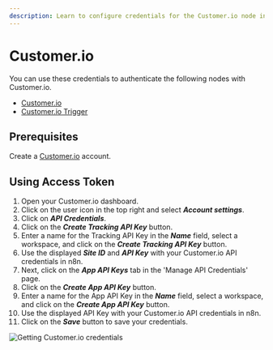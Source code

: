 ```yaml
---
description: Learn to configure credentials for the Customer.io node in n8n
---
```


# Customer.io

You can use these credentials to authenticate the following nodes with Customer.io.
- [Customer.io](../../nodes-library/nodes/CustomerIo/README.md)
- [Customer.io Trigger](../../nodes-library/trigger-nodes/CustomerIoTrigger/README.md)

## Prerequisites

Create a [Customer.io](https://customer.io/) account.

## Using Access Token

1. Open your Customer.io dashboard.
2. Click on the user icon in the top right and select ***Account settings***.
3. Click on ***API Credentials***.
4. Click on the ***Create Tracking API Key*** button.
5. Enter a name for the Tracking API Key in the ***Name*** field, select a workspace, and click on the ***Create Tracking API Key*** button.
6. Use the displayed ***Site ID*** and ***API Key*** with your Customer.io API credentials in n8n.
7. Next, click on the ***App API Keys*** tab in the 'Manage API Credentials' page.
8. Click on the ***Create App API Key*** button.
9. Enter a name for the App API Key in the ***Name*** field, select a workspace, and click on  the ***Create App API Key*** button.
10. Use the displayed API Key with your Customer.io API credentials in n8n.
11. Click on the ***Save*** button to save your credentials.

![Getting Customer.io credentials](./using-access-token.gif)
